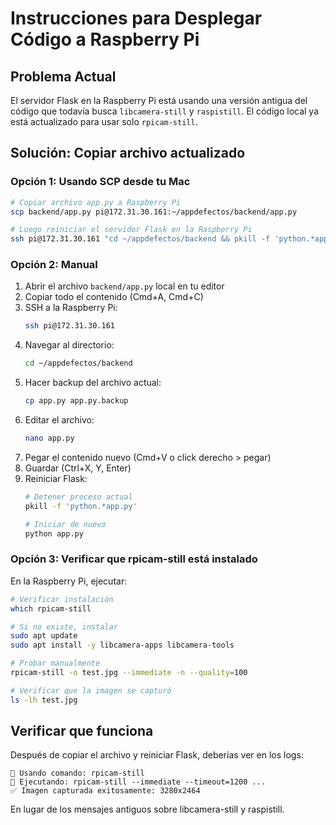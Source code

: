 # Instrucciones para Desplegar Código a Raspberry Pi

## Problema Actual

El servidor Flask en la Raspberry Pi está usando una versión antigua del código que todavía busca `libcamera-still` y `raspistill`. El código local ya está actualizado para usar solo `rpicam-still`.

## Solución: Copiar archivo actualizado

### Opción 1: Usando SCP desde tu Mac

```bash
# Copiar archivo app.py a Raspberry Pi
scp backend/app.py pi@172.31.30.161:~/appdefectos/backend/app.py

# Luego reiniciar el servidor Flask en la Raspberry Pi
ssh pi@172.31.30.161 "cd ~/appdefectos/backend && pkill -f 'python.*app.py' && python app.py"
```

### Opción 2: Manual

1. Abrir el archivo `backend/app.py` local en tu editor
2. Copiar todo el contenido (Cmd+A, Cmd+C)
3. SSH a la Raspberry Pi:
   ```bash
   ssh pi@172.31.30.161
   ```
4. Navegar al directorio:
   ```bash
   cd ~/appdefectos/backend
   ```
5. Hacer backup del archivo actual:
   ```bash
   cp app.py app.py.backup
   ```
6. Editar el archivo:
   ```bash
   nano app.py
   ```
7. Pegar el contenido nuevo (Cmd+V o click derecho > pegar)
8. Guardar (Ctrl+X, Y, Enter)
9. Reiniciar Flask:
   ```bash
   # Detener proceso actual
   pkill -f 'python.*app.py'
   
   # Iniciar de nuevo
   python app.py
   ```

### Opción 3: Verificar que rpicam-still está instalado

En la Raspberry Pi, ejecutar:

```bash
# Verificar instalación
which rpicam-still

# Si no existe, instalar
sudo apt update
sudo apt install -y libcamera-apps libcamera-tools

# Probar manualmente
rpicam-still -o test.jpg --immediate -n --quality=100

# Verificar que la imagen se capturó
ls -lh test.jpg
```

## Verificar que funciona

Después de copiar el archivo y reiniciar Flask, deberías ver en los logs:

```
🍓 Usando comando: rpicam-still
🍓 Ejecutando: rpicam-still --immediate --timeout=1200 ...
✅ Imagen capturada exitosamente: 3280x2464
```

En lugar de los mensajes antiguos sobre libcamera-still y raspistill.

